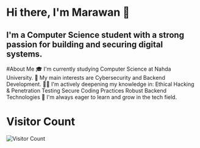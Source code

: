 # Hi there, I'm Marawan 👋
## I'm a Computer Science student with a strong passion for building and securing digital systems.
#About Me
🎓 I'm currently studying Computer Science at Nahda University.
🔐 My main interests are Cybersecurity and Backend Development.
👨‍💻 I'm actively deepening my knowledge in:
Ethical Hacking & Penetration Testing
Secure Coding Practices
Robust Backend Technologies
🌱 I'm always eager to learn and grow in the tech field.

# Visitor Count 
![Visitor Count](https://profile-counter.glitch.me/Marawan6/count.svg)


